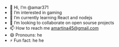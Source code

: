 - 👋 Hi, I’m @amar371
- 👀 I’m interested in gaming
- 🌱 I’m currently learning React and nodejs
- 💞️ I’m looking to collaborate on open sourse projects
- 📫 How to reach me amartina45@gmail.com
- 😄 Pronouns: he
- ⚡ Fun fact: he he

<!---
amar371/amar371 is a ✨ special ✨ repository because its `README.md` (this file) appears on your GitHub profile.
You can click the Preview link to take a look at your changes.
--->
